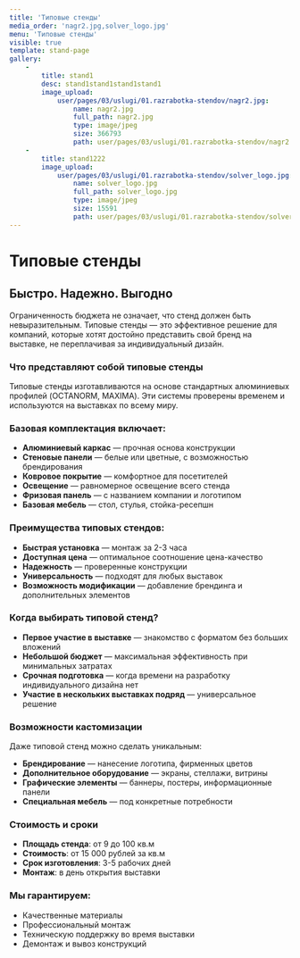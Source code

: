 ```yaml
---
title: 'Типовые стенды'
media_order: 'nagr2.jpg,solver_logo.jpg'
menu: 'Типовые стенды'
visible: true
template: stand-page
gallery:
    -
        title: stand1
        desc: stand1stand1stand1stand1
        image_upload:
            user/pages/03/uslugi/01.razrabotka-stendov/nagr2.jpg:
                name: nagr2.jpg
                full_path: nagr2.jpg
                type: image/jpeg
                size: 366793
                path: user/pages/03/uslugi/01.razrabotka-stendov/nagr2.jpg
    -
        title: stand1222
        image_upload:
            user/pages/03/uslugi/01.razrabotka-stendov/solver_logo.jpg:
                name: solver_logo.jpg
                full_path: solver_logo.jpg
                type: image/jpeg
                size: 15591
                path: user/pages/03/uslugi/01.razrabotka-stendov/solver_logo.jpg
---
```


# Типовые стенды

## Быстро. Надежно. Выгодно

Ограниченность бюджета не означает, что стенд должен быть невыразительным. Типовые стенды — это эффективное решение для компаний, которые хотят достойно представить свой бренд на выставке, не переплачивая за индивидуальный дизайн.

### Что представляют собой типовые стенды

Типовые стенды изготавливаются на основе стандартных алюминиевых профилей (OCTANORM, MAXIMA). Эти системы проверены временем и используются на выставках по всему миру.

### Базовая комплектация включает:

- **Алюминиевый каркас** — прочная основа конструкции
- **Стеновые панели** — белые или цветные, с возможностью брендирования
- **Ковровое покрытие** — комфортное для посетителей
- **Освещение** — равномерное освещение всего стенда
- **Фризовая панель** — с названием компании и логотипом
- **Базовая мебель** — стол, стулья, стойка-ресепшн

### Преимущества типовых стендов:

- **Быстрая установка** — монтаж за 2-3 часа
- **Доступная цена** — оптимальное соотношение цена-качество
- **Надежность** — проверенные конструкции
- **Универсальность** — подходят для любых выставок
- **Возможность модификации** — добавление брендинга и дополнительных элементов

### Когда выбирать типовой стенд?

- **Первое участие в выставке** — знакомство с форматом без больших вложений
- **Небольшой бюджет** — максимальная эффективность при минимальных затратах
- **Срочная подготовка** — когда времени на разработку индивидуального дизайна нет
- **Участие в нескольких выставках подряд** — универсальное решение

### Возможности кастомизации

Даже типовой стенд можно сделать уникальным:

- **Брендирование** — нанесение логотипа, фирменных цветов
- **Дополнительное оборудование** — экраны, стеллажи, витрины
- **Графические элементы** — баннеры, постеры, информационные панели
- **Специальная мебель** — под конкретные потребности

### Стоимость и сроки

- **Площадь стенда**: от 9 до 100 кв.м
- **Стоимость**: от 15 000 рублей за кв.м
- **Срок изготовления**: 3-5 рабочих дней
- **Монтаж**: в день открытия выставки

### Мы гарантируем:

- Качественные материалы
- Профессиональный монтаж
- Техническую поддержку во время выставки
- Демонтаж и вывоз конструкций 